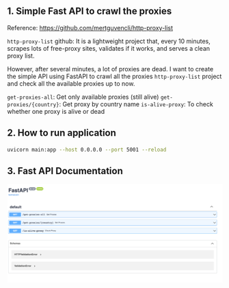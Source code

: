 ## 1. Simple Fast API to crawl the proxies

Reference: https://github.com/mertguvencli/http-proxy-list

`http-proxy-list` github: It is a lightweight project that, every 10 minutes, scrapes lots of free-proxy sites, validates if it works, and serves a clean proxy list.

However, after several minutes, a lot of proxies are dead. I want to create the simple API using FastAPI to crawl all the proxies `http-proxy-list` project and check all the available proxies up to now.


`get-proxies-all`: Get only available proxies (still alive)
`get-proxies/{country}`: Get proxy by country name
`is-alive-proxy`: To check whether one proxy is alive or dead



## 2. How to run application
```bash
uvicorn main:app --host 0.0.0.0 --port 5001 --reload
```

## 3. Fast API Documentation
![Alt text](CleanShot%202023-01-23%20at%2023.59.07.png)


